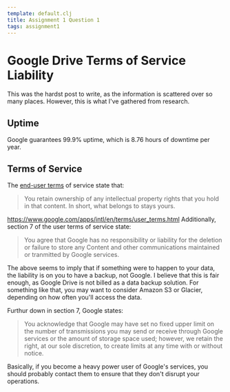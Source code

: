 ```yaml
---
template: default.clj
title: Assignment 1 Question 1
tags: assignment1
---
```


# Google Drive Terms of Service Liability

This was the hardst post to write, as the information is
scattered over so many places. However, this is what I've
gathered from research.

## Uptime

Google guarantees 99.9% uptime, which is 8.76 hours
of downtime per year.

## Terms of Service

The [end-user terms](http://www.google.com/intl/en/policies/terms/)
of service state that:

>You retain ownership of any intellectual property rights
>that you hold in that content. In short, what belongs to
>stays yours.

https://www.google.com/apps/intl/en/terms/user_terms.html
Additionally, section 7 of the user terms of service state:

>You agree that Google has no responsibility or liability
>for the deletion or failure to store any Content and other
>communications maintained or tranmitted by Google services.

The above seems to imply that if something were to happen to
your data, the liability is on you to have a backup, not Google.
I believe that this is fair enough, as Google Drive is not
billed as a data backup solution. For something like that, you
may want to consider Amazon S3 or Glacier, depending on how
often you'll access the data.

Furthur down in section 7, Google states:

>You acknowledge that Google may have set no fixed upper limit on the number
>of transmissions you may send or receive through Google services or the
>amount of storage space used; however, we retain the right, at our sole
>discretion, to create limits at any time with or without notice.

Basically, if you become a heavy power user of Google's services, you
should probably contact them to ensure that they don't disrupt your
operations.
